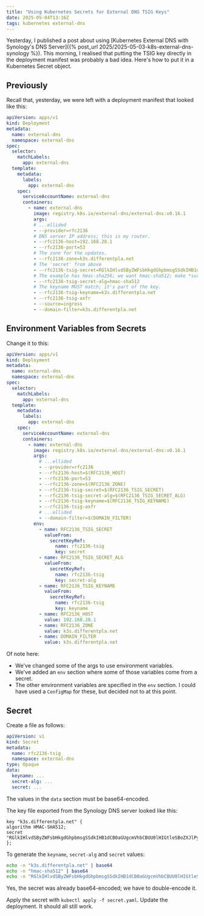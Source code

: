 ```yaml
---
title: "Using Kubernetes Secrets for External DNS TSIG Keys"
date: 2025-05-04T13:16Z
tags: kubernetes external-dns
---
```


Yesterday, I published a post about using [Kubernetes External DNS with Synology's DNS Server]({% post_url
2025/2025-05-03-k8s-external-dns-synology %}). This morning, I realised that putting the TSIG key directly in the
deployment manifest was probably a bad idea. Here's how to put it in a Kubernetes Secret object.

## Previously

Recall that, yesterday, we were left with a deployment manifest that looked like this:

```yaml
apiVersion: apps/v1
kind: Deployment
metadata:
  name: external-dns
  namespace: external-dns
spec:
  selector:
    matchLabels:
      app: external-dns
  template:
    metadata:
      labels:
        app: external-dns
    spec:
      serviceAccountName: external-dns
      containers:
        - name: external-dns
          image: registry.k8s.io/external-dns/external-dns:v0.16.1
          args:
          # ...ellided
          - --provider=rfc2136
          # DNS server IP address; this is my router.
          - --rfc2136-host=192.168.28.1
          - --rfc2136-port=53
          # The zone for the updates.
          - --rfc2136-zone=k3s.differentpla.net
          # The 'secret' from above
          - --rfc2136-tsig-secret=RGlkIHlvdSByZWFsbHkgdGhpbmsgSSdkIHB1dCB0aGUgcmVhbCBUU0lHIGtleSBoZXJlPyBIYWhhaGEgLSBOby4=
          # The example has hmac-sha256; we want hmac-sha512; make *sure* you've changed it.
          - --rfc2136-tsig-secret-alg=hmac-sha512
          # The keyname MUST match; it's part of the key.
          - --rfc2136-tsig-keyname=k3s.differentpla.net
          - --rfc2136-tsig-axfr
          - --source=ingress
          - --domain-filter=k3s.differentpla.net
```

## Environment Variables from Secrets

Change it to this:

```yaml
apiVersion: apps/v1
kind: Deployment
metadata:
  name: external-dns
  namespace: external-dns
spec:
  selector:
    matchLabels:
      app: external-dns
  template:
    metadata:
      labels:
        app: external-dns
    spec:
      serviceAccountName: external-dns
      containers:
        - name: external-dns
          image: registry.k8s.io/external-dns/external-dns:v0.16.1
          args:
            # ...ellided
            - --provider=rfc2136
            - --rfc2136-host=$(RFC2136_HOST)
            - --rfc2136-port=53
            - --rfc2136-zone=$(RFC2136_ZONE)
            - --rfc2136-tsig-secret=$(RFC2136_TSIG_SECRET)
            - --rfc2136-tsig-secret-alg=$(RFC2136_TSIG_SECRET_ALG)
            - --rfc2136-tsig-keyname=$(RFC2136_TSIG_KEYNAME)
            - --rfc2136-tsig-axfr
            # ...ellided
            - --domain-filter=$(DOMAIN_FILTER)
          env:
            - name: RFC2136_TSIG_SECRET
              valueFrom:
                secretKeyRef:
                  name: rfc2136-tsig
                  key: secret
            - name: RFC2136_TSIG_SECRET_ALG
              valueFrom:
                secretKeyRef:
                  name: rfc2136-tsig
                  key: secret-alg
            - name: RFC2136_TSIG_KEYNAME
              valueFrom:
                secretKeyRef:
                  name: rfc2136-tsig
                  key: keyname
            - name: RFC2136_HOST
              value: 192.168.28.1
            - name: RFC2136_ZONE
              value: k3s.differentpla.net
            - name: DOMAIN_FILTER
              value: k3s.differentpla.net
```

Of note here:
- We've changed some of the args to use environment variables.
- We've added an `env` section where some of those variables come from a secret.
- The other environment variables are specified in the `env` section. I could have used a `ConfigMap` for these, but
  decided not to at this point.

## Secret

Create a file as follows:

```yaml
apiVersion: v1
kind: Secret
metadata:
  name: rfc2136-tsig
  namespace: external-dns
type: Opaque
data:
  keyname: ...
  secret-alg: ...
  secret: ...
```

The values in the `data` section must be base64-encoded.

The key file exported from the Synology DNS server looked like this:

```
key "k3s.differentpla.net" {
algorithm HMAC-SHA512;
secret "RGlkIHlvdSByZWFsbHkgdGhpbmsgSSdkIHB1dCB0aGUgcmVhbCBUU0lHIGtleSBoZXJlPyBIYWhhaGEgLSBOby4=";
};
```

To generate the `keyname`, `secret-alg` and `secret` values:

```sh
echo -n "k3s.differentpla.net" | base64
echo -n "hmac-sha512" | base64
echo -n "RGlkIHlvdSByZWFsbHkgdGhpbmsgSSdkIHB1dCB0aGUgcmVhbCBUU0lHIGtleSBoZXJlPyBIYWhhaGEgLSBOby4=" | base64 -w0
```

Yes, the secret was already base64-encoded; we have to double-encode it.

Apply the secret with `kubectl apply -f secret.yaml`. Update the deployment. It should all still work.
